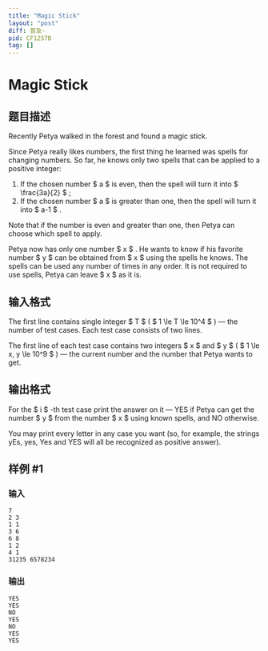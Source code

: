```yaml
---
title: "Magic Stick"
layout: "post"
diff: 普及-
pid: CF1257B
tag: []
---
```


# Magic Stick

## 题目描述

Recently Petya walked in the forest and found a magic stick.

Since Petya really likes numbers, the first thing he learned was spells for changing numbers. So far, he knows only two spells that can be applied to a positive integer:

1. If the chosen number $ a $ is even, then the spell will turn it into $ \frac{3a}{2} $ ;
2. If the chosen number $ a $ is greater than one, then the spell will turn it into $ a-1 $ .

Note that if the number is even and greater than one, then Petya can choose which spell to apply.

Petya now has only one number $ x $ . He wants to know if his favorite number $ y $ can be obtained from $ x $ using the spells he knows. The spells can be used any number of times in any order. It is not required to use spells, Petya can leave $ x $ as it is.

## 输入格式

The first line contains single integer $ T $ ( $ 1 \le T \le 10^4 $ ) — the number of test cases. Each test case consists of two lines.

The first line of each test case contains two integers $ x $ and $ y $ ( $ 1 \le x, y \le 10^9 $ ) — the current number and the number that Petya wants to get.

## 输出格式

For the $ i $ -th test case print the answer on it — YES if Petya can get the number $ y $ from the number $ x $ using known spells, and NO otherwise.

You may print every letter in any case you want (so, for example, the strings yEs, yes, Yes and YES will all be recognized as positive answer).

## 样例 #1

### 输入

```
7
2 3
1 1
3 6
6 8
1 2
4 1
31235 6578234

```

### 输出

```
YES
YES
NO
YES
NO
YES
YES

```

